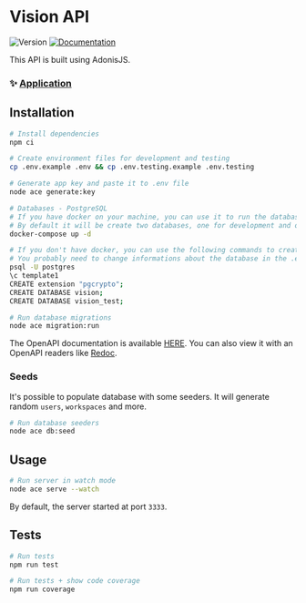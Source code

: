 # Vision API

![Version](https://img.shields.io/badge/version-1.0.0-blue.svg?cacheSeconds=2592000)
[![Documentation](https://img.shields.io/badge/documentation-yes-brightgreen.svg)](https://api.vision-data.io/docs)

This API is built using AdonisJS.

### ✨ [Application](https://app.vision-data.io)

## Installation

```sh
# Install dependencies
npm ci

# Create environment files for development and testing
cp .env.example .env && cp .env.testing.example .env.testing

# Generate app key and paste it to .env file
node ace generate:key

# Databases - PostgreSQL
# If you have docker on your machine, you can use it to run the database for development and testing environment.
# By default it will be create two databases, one for development and one for testing named `vision` and `vision_test`.
docker-compose up -d

# If you don't have docker, you can use the following commands to create the database for development and testing environment.
# You probably need to change informations about the database in the .env file.
psql -U postgres
\c template1
CREATE extension "pgcrypto";
CREATE DATABASE vision;
CREATE DATABASE vision_test;

# Run database migrations
node ace migration:run
```

The OpenAPI documentation is available [HERE](https://api.vision-data.io/docs).
You can also view it with an OpenAPI readers like [Redoc](https://api.vision-data.io/swagger.json).

### Seeds

It's possible to populate database with some seeders. It will generate random `users`, `workspaces` and more.

```sh
# Run database seeders
node ace db:seed
```

## Usage

```sh
# Run server in watch mode
node ace serve --watch
```

By default, the server started at port `3333`.

## Tests

```sh
# Run tests
npm run test

# Run tests + show code coverage
npm run coverage
```
